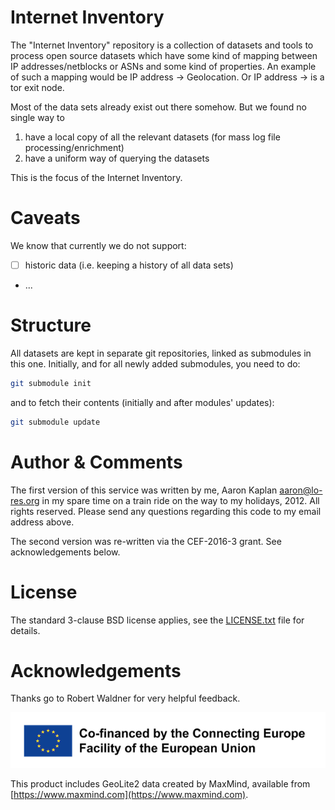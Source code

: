 # Internet Inventory

The "Internet Inventory" repository is a collection of datasets and tools to process open source datasets which have some kind of mapping between IP addresses/netblocks or ASNs and some kind of properties. An example of such a mapping would be IP address -> Geolocation. Or IP address -> is a tor exit node.

Most of the data sets already exist out there somehow. But we found no single way to 
  1. have a local copy of all the relevant datasets (for mass log file processing/enrichment)
  2. have a uniform way of querying the datasets

This is the focus of the Internet Inventory.

# Caveats

We know that currently we do not support:

  - [ ] historic data (i.e. keeping a history of all data sets)
  - ... 

# Structure

All datasets are kept in separate git repositories, linked as submodules in this one. Initially, and for all newly added submodules, you need to do:
```bash
git submodule init
```
and to fetch their contents (initially and after modules' updates):
```bash
git submodule update
```

# Author & Comments

The first version of this service was written by me, Aaron Kaplan <aaron@lo-res.org> in my spare time on a train ride on the way to my holidays, 2012. 
All rights reserved. Please send any questions regarding this code to my email address above.

The second version was re-written via the CEF-2016-3 grant. See acknowledgements below.

# License

The standard 3-clause BSD license applies, see the [LICENSE.txt](LICENSE.txt) file for details.

# Acknowledgements

Thanks go to Robert Waldner for very helpful feedback.

![logo](logo.png)

This product includes GeoLite2 data created by MaxMind, available from [https://www.maxmind.com](https://www.maxmind.com).


